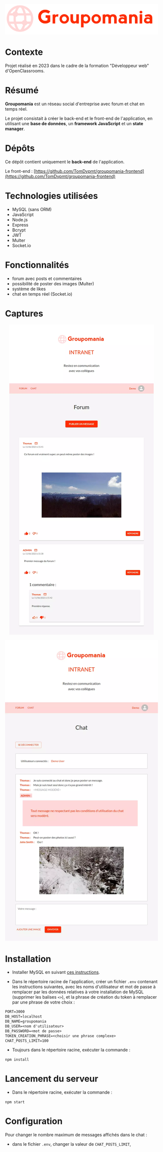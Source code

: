 <center>

![Logo de l'application Groupomania](/readme/logo/groupomania-logo.png)

</center>

# Contexte

Projet réalisé en 2023 dans le cadre de la formation "Développeur web" d'OpenClassrooms.

# Résumé

**Groupomania** est un réseau social d'entreprise avec forum et chat en temps réel.

Le projet consistait à créer le back-end et le front-end de l'application, en utilisant une **base de données**, un **framework JavaScript** et un **state manager**.

# Dépôts

Ce dépôt contient uniquement le **back-end** de l'application.

Le front-end : [https://github.com/TomDvpmt/groupomania-frontend](https://github.com/TomDvpmt/groupomania-frontend)

# Technologies utilisées

-   MySQL (sans ORM)
-   JavaScript
-   Node.js
-   Express
-   Bcrypt
-   JWT
-   Multer
-   Socket.io

# Fonctionnalités

-   forum avec posts et commentaires
-   possibilité de poster des images (Multer)
-   système de likes
-   chat en temps réel (Socket.io)

# Captures

<center>

![Page forum de Groupomania](/readme/captures/groupomania-forum.webp)

</center>

<center>

![Page chat de Groupomania](/readme/captures/groupomania-chat.webp)

</center>

# Installation

-   Installer MySQL en suivant [ces instructions](https://openclassrooms.com/fr/courses/6971126-implementez-vos-bases-de-donnees-relationnelles-avec-sql/7152681-installez-le-sgbd-mysql).

-   Dans le répertoire racine de l'application, créer un fichier `.env` contenant les instructions suivantes, avec les noms d'utilisateur et mot de passe à remplacer par les données relatives à votre installation de MySQL (supprimer les balises `<>`), et la phrase de création du token à remplacer par une phrase de votre choix :

```
PORT=3000
DB_HOST=localhost
DB_NAME=groupomania
DB_USER=<nom d'utilisateur>
DB_PASSWORD=<mot de passe>
TOKEN_CREATION_PHRASE=<choisir une phrase complexe>
CHAT_POSTS_LIMIT=100
```

-   Toujours dans le répertoire racine, exécuter la commande :

`npm install`

# Lancement du serveur

-   Dans le répertoire racine, exécuter la commande :

`npm start`

# Configuration

Pour changer le nombre maximum de messages affichés dans le chat :

-   dans le fichier `.env`, changer la valeur de `CHAT_POSTS_LIMIT`,
